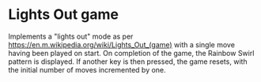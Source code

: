 # Lights Out game

Implements a "lights out" mode as per https://en.m.wikipedia.org/wiki/Lights_Out_(game) with a single move having been played on start. On completion of the game, the Rainbow Swirl pattern is displayed. If another key is then pressed, the game resets, with the initial number of moves incremented by one.
